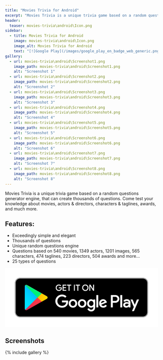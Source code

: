```yaml
---
title: "Movies Trivia for Android"
excerpt: "Movies Trivia is a unique trivia game based on a random questions generator engine, that can create thousands of questions. Come test your knowledge about movies, actors & directors, characters & taglines, awards, and much more."
header:
  teaser: movies-trivia\android\Icon.png
sidebar:
  - title: Movies Trivia for Android
    image: movies-trivia\android\Icon.png
    image_alt: Movies Trivia for Android
    text: "[![Google Play](/images/google_play_en_badge_web_generic.png)](https://play.google.com/store/apps/details?id=com.saguiitay.MoviesTrivia)"
gallery:
  - url: movies-trivia\android\Screenshot1.png
    image_path: movies-trivia\android\Screenshot1.png
    alt: "Screenshot 1"
  - url: movies-trivia\android\Screenshot2.png
    image_path: movies-trivia\android\Screenshot2.png
    alt: "Screenshot 2"
  - url: movies-trivia\android\Screenshot3.png
    image_path: movies-trivia\android\Screenshot3.png
    alt: "Screenshot 3"
  - url: movies-trivia\android\Screenshot4.png
    image_path: movies-trivia\android\Screenshot4.png
    alt: "Screenshot 4"
  - url: movies-trivia\android\Screenshot5.png
    image_path: movies-trivia\android\Screenshot5.png
    alt: "Screenshot 5"
  - url: movies-trivia\android\Screenshot6.png
    image_path: movies-trivia\android\Screenshot6.png
    alt: "Screenshot 6"
  - url: movies-trivia\android\Screenshot7.png
    image_path: movies-trivia\android\Screenshot7.png
    alt: "Screenshot 7"
  - url: movies-trivia\android\Screenshot8.png
    image_path: movies-trivia\android\Screenshot8.png
    alt: "Screenshot 8"
---
```


Movies Trivia is a unique trivia game based on a random questions generator engine, that can create thousands of questions. Come test your knowledge about movies, actors & directors, characters & taglines, awards, and much more.

## Features:

  - Exceedingly simple and elegant
  - Thousands of questions
  - Unique random questions engine
  - Questions based on 540 movies, 1349 actors, 1201 images, 565 characters, 474 taglines, 223 directors, 504 awards and more…
  - 25 types of questions
  
[![Google Play](/images/google_play_en_badge_web_generic.png)](https://play.google.com/store/apps/details?id=com.saguiitay.MoviesTrivia)
 
## Screenshots

{% include gallery %}
